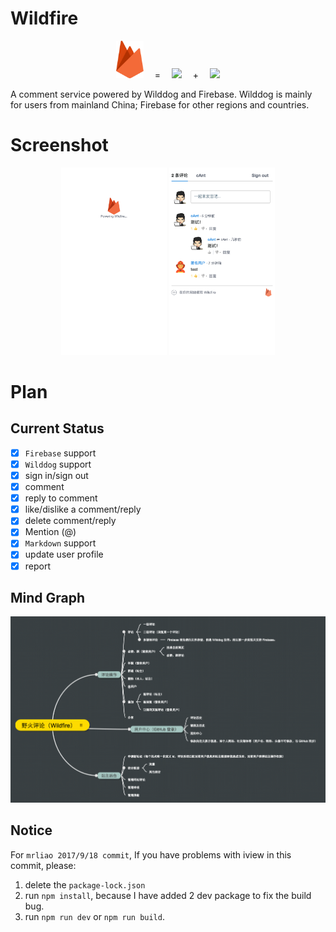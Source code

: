 # Wildfire

<p align="center">
  <img src="./resources/wildfire-logo.svg" height="60">
  <span>&emsp;=&emsp;</span>
  <img src="https://img.wdstatic.cn/www-nd/images/logoNew-fdaaab5abe.svg" height="40">
  <span>&emsp;+&emsp;</span>
  <img src="https://firebase.google.com/_static/4273b0fc6c/images/firebase/lockup.png" height="45">
</p>

A comment service powered by Wilddog and Firebase. Wilddog is mainly for users from mainland China; Firebase for other regions and countries.

# Screenshot

<p align="center">
  <img src="./resources/screenshot-0.png" height="300">
  <img src="./resources/screenshot-1.png" height="300">
</p>

# Plan

## Current Status

- [x] `Firebase` support
- [x] `Wilddog` support
- [x] sign in/sign out
- [x] comment
- [x] reply to comment
- [x] like/dislike a comment/reply
- [x] delete comment/reply
- [x] Mention (@)
- [x] `Markdown` support
- [x] update user profile
- [x] report

## Mind Graph

![](./resources/mind%20graph.png)

## Notice

For `mrliao 2017/9/18 commit`, If you have problems with iview in this commit, please:

1. delete the `package-lock.json`
2. run `npm install`, because I have added 2 dev package to fix the build bug.
3. run `npm run dev` or `npm run build`.
